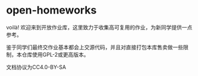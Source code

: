 # open-homeworks

voilà! 欢迎来到开放作业库，这里致力于收集高可复用的作业，为新同学提供一点参考。

鉴于同学们最终交作业基本都会上交源代码，并且对直接打包本库售卖做一些限制，本仓库使用GPL-2或更高版本。

文档协议为CC4.0-BY-SA


